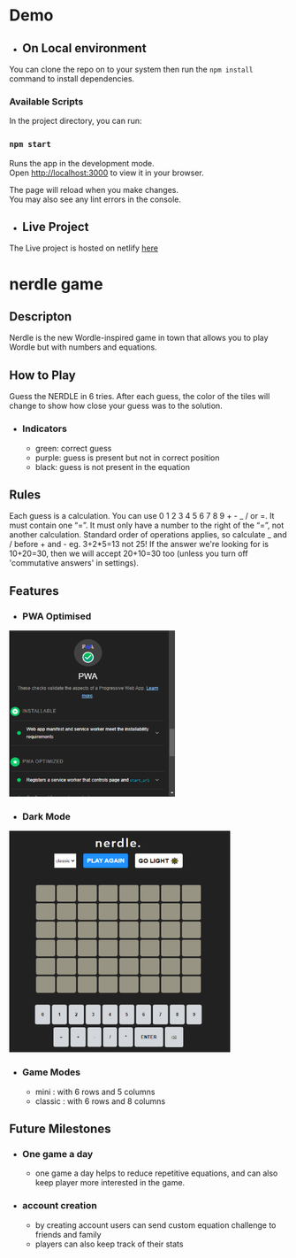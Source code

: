 # Demo

- ## On Local environment

You can clone the repo on to your system then run the `npm install` command to install dependencies.

### Available Scripts

In the project directory, you can run:

### `npm start`

Runs the app in the development mode.\
Open [http://localhost:3000](http://localhost:3000) to view it in your browser.

The page will reload when you make changes.\
You may also see any lint errors in the console.

- ## Live Project

The Live project is hosted on netlify <a href='https://nerdle-game.netlify.app/'>here</a>

# nerdle game

## Descripton

Nerdle is the new Wordle-inspired game in town that allows you to play Wordle but with numbers and equations.

## How to Play

Guess the NERDLE in 6 tries. After each guess, the color of the tiles will change to show how close your guess was to the solution.

- ### Indicators

  - green: correct guess
  - purple: guess is present but not in correct position
  - black: guess is not present in the equation

## Rules

Each guess is a calculation.
You can use 0 1 2 3 4 5 6 7 8 9 + - _ / or =.
It must contain one “=”.
It must only have a number to the right of the “=”, not another calculation.
Standard order of operations applies, so calculate _ and / before + and - eg. 3+2\*5=13 not 25!
If the answer we're looking for is 10+20=30, then we will accept 20+10=30 too (unless you turn off 'commutative answers' in settings).

## Features

- ### PWA Optimised

<img src='sampleImages/pwa.png' rel='pwa-img' width=300 height=300 />

- ### Dark Mode

<img src='sampleImages/dark-mode.png' rel='dark-mode-img' width=400 height=400 />

- ### Game Modes
  - mini : with 6 rows and 5 columns
  - classic : with 6 rows and 8 columns

## Future Milestones

- ### One game a day
  - one game a day helps to reduce repetitive equations, and can also keep player more interested in the game.
- ### account creation
  - by creating account users can send custom equation challenge to friends and family
  - players can also keep track of their stats
